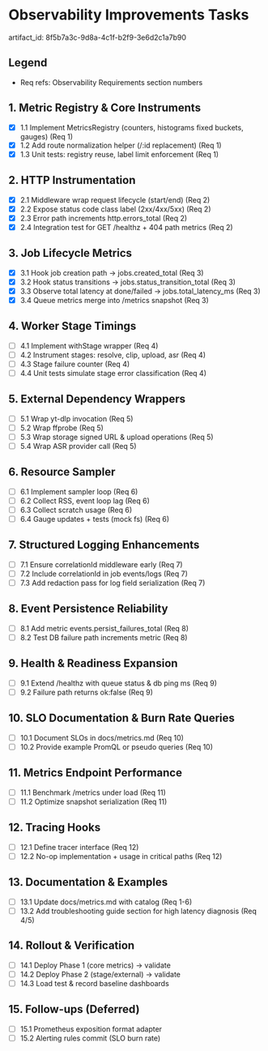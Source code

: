 # Observability Improvements Tasks

artifact_id: 8f5b7a3c-9d8a-4c1f-b2f9-3e6d2c1a7b90

## Legend

-   Req refs: Observability Requirements section numbers

## 1. Metric Registry & Core Instruments

-   [x] 1.1 Implement MetricsRegistry (counters, histograms fixed buckets, gauges) (Req 1)
-   [x] 1.2 Add route normalization helper (/:id replacement) (Req 1)
-   [x] 1.3 Unit tests: registry reuse, label limit enforcement (Req 1)

## 2. HTTP Instrumentation

-   [x] 2.1 Middleware wrap request lifecycle (start/end) (Req 2)
-   [x] 2.2 Expose status code class label (2xx/4xx/5xx) (Req 2)
-   [x] 2.3 Error path increments http.errors_total (Req 2)
-   [x] 2.4 Integration test for GET /healthz + 404 path metrics (Req 2)

## 3. Job Lifecycle Metrics

-   [x] 3.1 Hook job creation path -> jobs.created_total (Req 3)
-   [x] 3.2 Hook status transitions -> jobs.status_transition_total (Req 3)
-   [x] 3.3 Observe total latency at done/failed -> jobs.total_latency_ms (Req 3)
-   [x] 3.4 Queue metrics merge into /metrics snapshot (Req 3)

## 4. Worker Stage Timings

-   [ ] 4.1 Implement withStage wrapper (Req 4)
-   [ ] 4.2 Instrument stages: resolve, clip, upload, asr (Req 4)
-   [ ] 4.3 Stage failure counter (Req 4)
-   [ ] 4.4 Unit tests simulate stage error classification (Req 4)

## 5. External Dependency Wrappers

-   [ ] 5.1 Wrap yt-dlp invocation (Req 5)
-   [ ] 5.2 Wrap ffprobe (Req 5)
-   [ ] 5.3 Wrap storage signed URL & upload operations (Req 5)
-   [ ] 5.4 Wrap ASR provider call (Req 5)

## 6. Resource Sampler

-   [ ] 6.1 Implement sampler loop (Req 6)
-   [ ] 6.2 Collect RSS, event loop lag (Req 6)
-   [ ] 6.3 Collect scratch usage (Req 6)
-   [ ] 6.4 Gauge updates + tests (mock fs) (Req 6)

## 7. Structured Logging Enhancements

-   [ ] 7.1 Ensure correlationId middleware early (Req 7)
-   [ ] 7.2 Include correlationId in job events/logs (Req 7)
-   [ ] 7.3 Add redaction pass for log field serialization (Req 7)

## 8. Event Persistence Reliability

-   [ ] 8.1 Add metric events.persist_failures_total (Req 8)
-   [ ] 8.2 Test DB failure path increments metric (Req 8)

## 9. Health & Readiness Expansion

-   [ ] 9.1 Extend /healthz with queue status & db ping ms (Req 9)
-   [ ] 9.2 Failure path returns ok:false (Req 9)

## 10. SLO Documentation & Burn Rate Queries

-   [ ] 10.1 Document SLOs in docs/metrics.md (Req 10)
-   [ ] 10.2 Provide example PromQL or pseudo queries (Req 10)

## 11. Metrics Endpoint Performance

-   [ ] 11.1 Benchmark /metrics under load (Req 11)
-   [ ] 11.2 Optimize snapshot serialization (Req 11)

## 12. Tracing Hooks

-   [ ] 12.1 Define tracer interface (Req 12)
-   [ ] 12.2 No-op implementation + usage in critical paths (Req 12)

## 13. Documentation & Examples

-   [ ] 13.1 Update docs/metrics.md with catalog (Req 1-6)
-   [ ] 13.2 Add troubleshooting guide section for high latency diagnosis (Req 4/5)

## 14. Rollout & Verification

-   [ ] 14.1 Deploy Phase 1 (core metrics) -> validate
-   [ ] 14.2 Deploy Phase 2 (stage/external) -> validate
-   [ ] 14.3 Load test & record baseline dashboards

## 15. Follow-ups (Deferred)

-   [ ] 15.1 Prometheus exposition format adapter
-   [ ] 15.2 Alerting rules commit (SLO burn rate)
